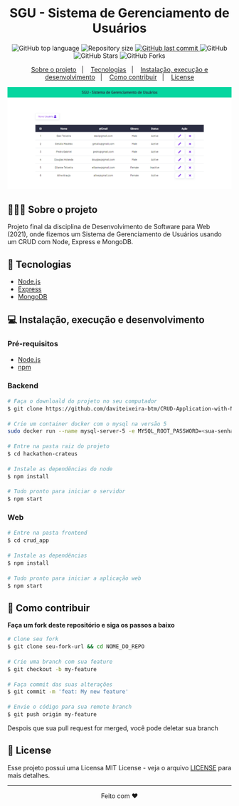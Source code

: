 <h1 align="center">
  SGU - Sistema de Gerenciamento de Usuários
</h1>

<p align="center">
  <img alt="GitHub top language" src="https://img.shields.io/github/languages/top/daviteixeira-btm/CRUD-Application-with-Node?style=flat-square">
  
  <img alt="Repository size" src="https://img.shields.io/github/repo-size/daviteixeira-btm/CRUD-Application-with-Node?style=flat-square">
  
  <a href="https://github.com/daviteixeira-btm/CRUD-Application-with-Node/commits">
    <img alt="GitHub last commit" src="https://img.shields.io/github/last-commit/daviteixeira-btm/CRUD-Application-with-Node?style=flat-square">
  </a>
  
  <img alt="GitHub" src="https://img.shields.io/github/license/daviteixeira-btm/CRUD-Application-with-Node?style=flat-square">

  <img alt="GitHub Stars" src="https://img.shields.io/github/stars/daviteixeira-btm/CRUD-Application-with-Node?style=social">
	<img alt="GitHub Forks" src="https://img.shields.io/github/forks/daviteixeira-btm/CRUD-Application-with-Node?style=social"> 
</p>
<p align="center">
  <a href="#-sobre-o-projeto">Sobre o projeto</a>&nbsp;&nbsp;&nbsp;|&nbsp;&nbsp;&nbsp;
  <a href="#-tecnologias">Tecnologias</a>&nbsp;&nbsp;&nbsp;|&nbsp;&nbsp;&nbsp;
  <a href="#-instalação-execução-e-desenvolvimento">Instalação, execução e desenvolvimento</a>&nbsp;&nbsp;&nbsp;|&nbsp;&nbsp;&nbsp;
  <a href="#-como-contribuir">Como contribuir</a>&nbsp;&nbsp;&nbsp;|&nbsp;&nbsp;&nbsp;
  <a href="#-license">License</a>
</p>

![Printsreen](./crud_app/assets/img/index.png)

## 👨🏻‍💻 Sobre o projeto
<p>Projeto final da disciplina de Desenvolvimento de Software para Web (2021), onde fizemos um Sistema de Gerenciamento de Usuários usando um CRUD com Node, Express e MongoDB.
</p>

## 🚀 Tecnologias

- [Node.js](https://nodejs.org/en/)
- [Express](https://expressjs.com/pt-br/)
- [MongoDB](https://www.mongodb.com/)

## 💻 Instalação, execução e desenvolvimento

### Pré-requisitos

- [Node.js](https://nodejs.org/en/)
- [npm](https://www.npmjs.com/)

### Backend

```bash
# Faça o downloald do projeto no seu computador
$ git clone https://github.com/daviteixeira-btm/CRUD-Application-with-Node.git

# Crie um container docker com o mysql na versão 5
sudo docker run --name mysql-server-5 -e MYSQL_ROOT_PASSWORD=<sua-senha> -dp 3306:3306 mysql:5

# Entre na pasta raiz do projeto
$ cd hackathon-crateus

# Instale as dependências do node
$ npm install

# Tudo pronto para iniciar o servidor
$ npm start

```

### Web
```bash
# Entre na pasta frontend
$ cd crud_app

# Instale as dependências
$ npm install

# Tudo pronto para iniciar a aplicação web
$ npm start

```
## 🤔 Como contribuir

**Faça um fork deste repositório e siga os passos a baixo**

```bash
# Clone seu fork
$ git clone seu-fork-url && cd NOME_DO_REPO

# Crie uma branch com sua feature
$ git checkout -b my-feature

# Faça commit das suas alterações
$ git commit -m 'feat: My new feature'

# Envie o código para sua remote branch
$ git push origin my-feature
```
Despois que sua pull request for merged, você pode deletar sua branch

## 📝 License

Esse projeto possui uma Licensa MIT License - veja o arquivo [LICENSE](LICENSE) para mais detalhes.

---

<div align="center">

Feito com ❤️

</div>
